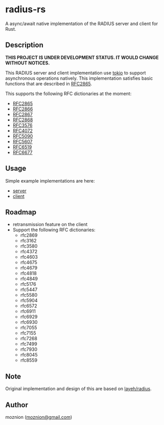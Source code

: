 # radius-rs

A async/await native implementation of the RADIUS server and client for Rust.

## Description

**THIS PROJECT IS UNDER DEVELOPMENT STATUS. IT WOULD CHANGE WITHOUT NOTICES.**

This RADIUS server and client implementation use [tokio](https://tokio.rs/) to support asynchronous operations natively. This implementation satisfies basic functions that are described in [RFC2865](https://tools.ietf.org/html/rfc2865).

This supports the following RFC dictionaries at the moment:

- [RFC2865](https://tools.ietf.org/html/rfc2865)
- [RFC2866](https://tools.ietf.org/html/rfc2866)
- [RFC2867](https://tools.ietf.org/html/rfc2867)
- [RFC2868](https://tools.ietf.org/html/rfc2868)
- [RFC3576](https://tools.ietf.org/html/rfc3576)
- [RFC4072](https://tools.ietf.org/html/rfc4072)
- [RFC5090](https://tools.ietf.org/html/rfc5090)
- [RFC5607](https://tools.ietf.org/html/rfc5607)
- [RFC6519](https://tools.ietf.org/html/rfc6519)
- [RFC6677](https://tools.ietf.org/html/rfc6677)

## Usage

Simple example implementations are here:

- [server](./examples/server.rs)
- [client](./examples/client.rs)

## Roadmap

- retransmission feature on the client
- Support the following RFC dictionaries:
  - rfc2869
  - rfc3162
  - rfc3580
  - rfc4372
  - rfc4603
  - rfc4675
  - rfc4679
  - rfc4818
  - rfc4849
  - rfc5176
  - rfc5447
  - rfc5580
  - rfc5904
  - rfc6572
  - rfc6911
  - rfc6929
  - rfc6930
  - rfc7055
  - rfc7155
  - rfc7268
  - rfc7499
  - rfc7930
  - rfc8045
  - rfc8559

## Note

Original implementation and design of this are based on [layeh/radius](https://github.com/layeh/radius).

## Author

moznion (<moznion@gmail.com>)

